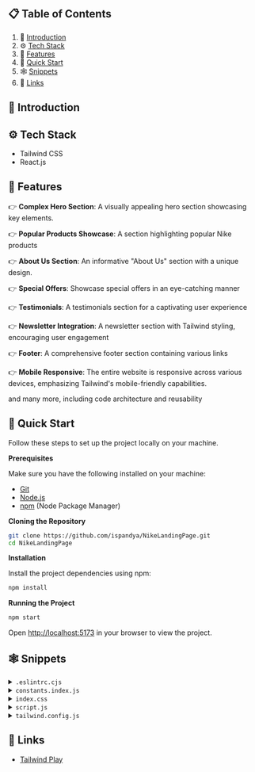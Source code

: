 

## 📋 <a name="table">Table of Contents</a>

1. 🤖 [Introduction](#introduction)
2. ⚙️ [Tech Stack](#tech-stack)
3. 🔋 [Features](#features)
4. 🤸 [Quick Start](#quick-start)
5. 🕸️ [Snippets](#snippets)
6. 🔗 [Links](#links)



## <a name="introduction">🤖 Introduction</a>



## <a name="tech-stack">⚙️ Tech Stack</a>

- Tailwind CSS
- React.js

## <a name="features">🔋 Features</a>

👉 **Complex Hero Section**: A visually appealing hero section showcasing key elements.

👉 **Popular Products Showcase**: A section highlighting popular Nike products

👉 **About Us Section**: An informative "About Us" section with a unique design.

👉 **Special Offers**: Showcase special offers in an eye-catching manner

👉 **Testimonials**: A testimonials section for a captivating user experience

👉 **Newsletter Integration**: A newsletter section with Tailwind styling, encouraging user engagement

👉 **Footer**: A comprehensive footer section containing various links

👉 **Mobile Responsive**: The entire website is responsive across various devices, emphasizing Tailwind's mobile-friendly capabilities.

and many more, including code architecture and reusability 

## <a name="quick-start">🤸 Quick Start</a>

Follow these steps to set up the project locally on your machine.

**Prerequisites**

Make sure you have the following installed on your machine:

- [Git](https://git-scm.com/)
- [Node.js](https://nodejs.org/en)
- [npm](https://www.npmjs.com/) (Node Package Manager)

**Cloning the Repository**

```bash
git clone https://github.com/ispandya/NikeLandingPage.git
cd NikeLandingPage
```

**Installation**

Install the project dependencies using npm:

```bash
npm install
```


**Running the Project**

```bash
npm start
```

Open [http://localhost:5173](http://localhost:5173) in your browser to view the project.

## <a name="snippets">🕸️ Snippets</a>

<details>
<summary><code>.eslintrc.cjs</code></summary>

```javascript
module.exports = {
  root: true,
  env: { browser: true, es2020: true },
  extends: [
    'eslint:recommended',
    'plugin:react/recommended',
    'plugin:react/jsx-runtime',
    'plugin:react-hooks/recommended',
  ],
  ignorePatterns: ['dist', '.eslintrc.cjs'],
  parserOptions: { ecmaVersion: 'latest', sourceType: 'module' },
  settings: { react: { version: '18.2' } },
  plugins: ['react-refresh'],
  rules: {
    'react-refresh/only-export-components': [
      'warn',
      { allowConstantExport: true },
    ],
    "react/prop-types": 0
  },
}
```

</details>

<details>
<summary><code>constants.index.js</code></summary>

```javascript
import { facebook, instagram, shieldTick, support, truckFast, twitter } from "../assets/icons";
import { bigShoe1, bigShoe2, bigShoe3, customer1, customer2, shoe4, shoe5, shoe6, shoe7, thumbnailShoe1, thumbnailShoe2, thumbnailShoe3 } from "../assets/images";

export const navLinks = [
    { href: "#home", label: "Home" },
    { href: "#about-us", label: "About Us" },
    { href: "#products", label: "Products" },
    { href: "#contact-us", label: "Contact Us" },
];

export const shoes = [
    {
        thumbnail: thumbnailShoe1,
        bigShoe: bigShoe1,
    },
    {
        thumbnail: thumbnailShoe2,
        bigShoe: bigShoe2,
    },
    {
        thumbnail: thumbnailShoe3,
        bigShoe: bigShoe3,
    },
];

export const statistics = [
    { value: '1k+', label: 'Brands' },
    { value: '500+', label: 'Shops' },
    { value: '250k+', label: 'Customers' },
];

export const products = [
    {
        imgURL: shoe4,
        name: "Nike Air Jordan-01",
        price: "$200.20",
    },
    {
        imgURL: shoe5,
        name: "Nike Air Jordan-10",
        price: "$210.20",
    },
    {
        imgURL: shoe6,
        name: "Nike Air Jordan-100",
        price: "$220.20",
    },
    {
        imgURL: shoe7,
        name: "Nike Air Jordan-001",
        price: "$230.20",
    },
];

export const services = [
    {
        imgURL: truckFast,
        label: "Free shipping",
        subtext: "Enjoy seamless shopping with our complimentary shipping service."
    },
    {
        imgURL: shieldTick,
        label: "Secure Payment",
        subtext: "Experience worry-free transactions with our secure payment options."
    },
    {
        imgURL: support,
        label: "Love to help you",
        subtext: "Our dedicated team is here to assist you every step of the way."
    },
];

export const reviews = [
    {
        imgURL: customer1,
        customerName: 'Morich Brown',
        rating: 4.5,
        feedback: "The attention to detail and the quality of the product exceeded my expectations. Highly recommended!"
    },
    {
        imgURL: customer2,
        customerName: 'Lota Mongeskar',
        rating: 4.5,
        feedback: "The product not only met but exceeded my expectations. I'll definitely be a returning customer!"
    }
];


export const footerLinks = [
    {
        title: "Products",
        links: [
            { name: "Air Force 1", link: "/" },
            { name: "Air Max 1", link: "/" },
            { name: "Air Jordan 1", link: "/" },
            { name: "Air Force 2", link: "/" },
            { name: "Nike Waffle Racer", link: "/" },
            { name: "Nike Cortez", link: "/" },
        ],
    },
    {
        title: "Help",
        links: [
            { name: "About us", link: "/" },
            { name: "FAQs", link: "/" },
            { name: "How it works", link: "/" },
            { name: "Privacy policy", link: "/" },
            { name: "Payment policy", link: "/" },
        ],
    },
    {
        title: "Get in touch",
        links: [
            { name: "customer@nike.com", link: "mailto:customer@nike.com" },
            { name: "+92554862354", link: "tel:+92554862354" },
        ],
    },
];

export const socialMedia = [
    { src: facebook, alt: "facebook logo" },
    { src: twitter, alt: "twitter logo" },
    { src: instagram, alt: "instagram logo" },
];
```

</details>

<details>
<summary><code>index.css</code></summary>

```css
@import url("https://fonts.googleapis.com/css2?family=Montserrat:wght@100;200;300;400;500;600;700;800;900&family=Palanquin:wght@100;200;300;400;500;600;700&display=swap");
@import url("https://fonts.googleapis.com/css2?family=Palanquin:wght@100;200;300;400;500;600;700&display=swap");

@tailwind base;
@tailwind components;
@tailwind utilities;

* {
  margin: 0;
  padding: 0;
  box-sizing: border-box;
  scroll-behavior: smooth;
}

@layer components {
  .max-container {
    max-width: 1440px;
    margin: 0 auto;
  }

  .input {
    @apply sm:flex-1 max-sm:w-full text-base leading-normal text-slate-gray pl-5 max-sm:p-5 outline-none sm:border-none border max-sm:border-slate-gray max-sm:rounded-full;
  }
}

@layer utilities {
  .padding {
    @apply sm:px-16 px-8 sm:py-24 py-12;
  }

  .padding-x {
    @apply sm:px-16 px-8;
  }

  .padding-y {
    @apply sm:py-24 py-12;
  }

  .padding-l {
    @apply sm:pl-16 pl-8;
  }

  .padding-r {
    @apply sm:pr-16 pr-8;
  }

  .padding-t {
    @apply sm:pt-24 pt-12;
  }

  .padding-b {
    @apply sm:pb-24 pb-12;
  }

  .info-text {
    @apply font-montserrat text-slate-gray text-lg leading-7;
  }
}
```

</details>

<details>
<summary><code>script.js</code></summary>

```javascript
// To showcase the demo of dark theme. Copy paste :)
<script type="text/javascript">
  document.addEventListener("DOMContentLoaded", () => {
    const toggleDark = document.getElementById('toggleDark')
    toggleDark.addEventListener('click', function() {
      if(document.documentElement.classList.includes('dark')) {
        document.documentElement.classList.remove('dark')
      }
      else {
        document.documentElement.classList.add('dark')
      }
      alert("click!")
    });
  });
</script>
```

</details>

<details>
<summary><code>tailwind.config.js</code></summary>

```javascript
/** @type {import('tailwindcss').Config} */
export default {
  content: [
    "./index.html",
    "./src/**/*.{js,ts,jsx,tsx}",
  ],
  theme: {
    fontSize: {
      xs: ['12px', '16px'],
      sm: ['14px', '20px'],
      base: ['16px', '19.5px'],
      lg: ['18px', '21.94px'],
      xl: ['20px', '24.38px'],
      '2xl': ['24px', '29.26px'],
      '3xl': ['28px', '50px'],
      '4xl': ['48px', '58px'],
      '8xl': ['96px', '106px']
    },
    extend: {
      fontFamily: {
        palanquin: ['Palanquin', 'sans-serif'],
        montserrat: ['Montserrat', 'sans-serif'],
      },
      colors: {
        'primary': "#ECEEFF",
        "coral-red": "#FF6452",
        "slate-gray": "#6D6D6D",
        "pale-blue": "#F5F6FF",
        "white-400": "rgba(255, 255, 255, 0.80)"
      },
      boxShadow: {
        '3xl': '0 10px 40px rgba(0, 0, 0, 0.1)'
      },
      backgroundImage: {
        'hero': "url('assets/images/collection-background.svg')",
        'card': "url('assets/images/thumbnail-background.svg')",
      },
      screens: {
        "wide": "1440px"
      }
    },
  },
  plugins: [],
}
```

</details>

## <a name="links">🔗 Links</a>


- [Tailwind Play](https://play.tailwindcss.com/)




#
